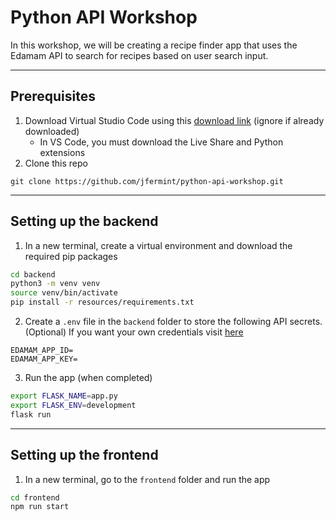 # Python API Workshop

In this workshop, we will be creating a recipe finder app that uses the Edamam API to search for recipes based on user search input.

---

## Prerequisites
1. Download Virtual Studio Code using this [download link](https://code.visualstudio.com/download) (ignore if already downloaded)
   - In VS Code, you must download the Live Share and Python extensions
2. Clone this repo
```
git clone https://github.com/jfermint/python-api-workshop.git
```

---

## Setting up the backend
1. In a new terminal, create a virtual environment and download the required pip packages
```bash
cd backend
python3 -m venv venv
source venv/bin/activate
pip install -r resources/requirements.txt
```
2. Create a `.env` file in the `backend` folder to store the following API secrets. (Optional) If you want your own credentials visit [here](https://www.edamam.com/)
```dotenv
EDAMAM_APP_ID=
EDAMAM_APP_KEY=
```
3. Run the app (when completed)
```bash
export FLASK_NAME=app.py
export FLASK_ENV=development
flask run
```
---

## Setting up the frontend
1. In a new terminal, go to the `frontend` folder and run the app
```bash
cd frontend
npm run start
```

